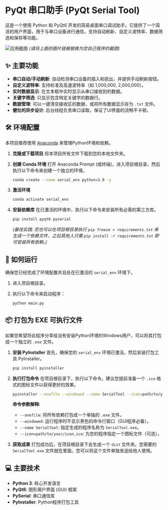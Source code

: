 # PyQt 串口助手 (PyQt Serial Tool)

这是一个使用 Python 和 PyQt6 开发的简易桌面串口调试助手。它提供了一个简洁的用户界面，用于与串口设备进行通信，支持自动刷新、自定义波特率、数据筛选和保存等功能。

![应用截图](https://i.imgur.com/kQoK6lF.png)
*(请将上面的图片链接替换为您自己程序的截图)*

## ✨ 主要功能

- **串口自动/手动刷新**: 自动检测串口设备的插入和拔出，并提供手动刷新按钮。
- **自定义波特率**: 支持标准及高速波特率（如 1,000,000, 2,000,000）。
- **实时数据显示**: 在文本框中实时显示从串口接收到的数据。
- **关键字筛选**: 只显示包含特定关键字的数据行。
- **数据管理**: 可以一键清空接收区的数据，或将所有数据显示存为 `.txt` 文件。
- **健壮的异步设计**: 后台线程负责串口读取，保证了UI界面的流畅不卡顿。

## 🛠️ 环境配置

本项目推荐使用 [Anaconda](https://www.anaconda.com/products/distribution) 来管理Python环境和依赖。

1.  **克隆或下载项目**
    将本项目所有文件下载到您的本地文件夹。

2.  **创建 Conda 环境**
    打开 Anaconda Prompt (或终端)，进入项目根目录，然后执行以下命令来创建一个独立的环境。

    ```bash
    conda create --name serial_env python=3.9 -y
    ```

3.  **激活环境**
    ```bash
    conda activate serial_env
    ```

4.  **安装依赖库**
    在已激活的环境中，执行以下命令来安装所有必需的第三方库。

    ```bash
    pip install pyqt6 pyserial
    ```

    *(最佳实践: 您也可以在项目根目录执行 `pip freeze > requirements.txt` 来生成一个依赖文件，之后其他人只需 `pip install -r requirements.txt` 即可安装所有依赖。)*

## 🚀 如何运行

确保您已经完成了环境配置并且处在已激活的 `serial_env` 环境下。

1.  进入项目根目录。
2.  执行以下命令来启动程序：

    ```bash
    python main.py
    ```

## 📦 打包为 EXE 可执行文件

如果您希望将此程序分享给没有安装Python环境的Windows用户，可以将其打包成一个独立的 `.exe` 文件。

1.  **安装 PyInstaller**
    首先，确保您的 `serial_env` 环境已激活，然后安装打包工具 PyInstaller。

    ```bash
    pip install pyinstaller
    ```

2.  **执行打包命令**
    在项目根目录下，执行以下命令。建议您提前准备一个 `.ico` 格式的图标文件以获得更好的效果。

    ```bash
    pyinstaller --onefile --windowed --name SerialTool --icon=path/to/your/icon.ico main.py
    ```

    **命令参数解释:**
    - `--onefile`: 将所有依赖打包成一个单独的 `.exe` 文件。
    - `--windowed`: 运行程序时不显示黑色的命令行窗口（GUI程序必备）。
    - `--name SerialTool`: 指定生成的程序名称为 `SerialTool.exe`。
    - `--icon=path/to/your/icon.ico`: 为您的程序指定一个图标文件（可选）。

3.  **获取成果**
    打包成功后，在项目根目录下会生成一个 `dist` 文件夹。您需要的 `SerialTool.exe` 文件就在里面。您可以将这个文件单独发送给他人使用。

## 💻 主要技术

- **Python 3**: 核心开发语言
- **PyQt6**: 图形用户界面 (GUI) 框架
- **PySerial**: 串口通信库
- **PyInstaller**: Python程序打包工具